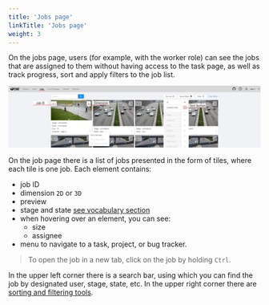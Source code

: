 ```yaml
---
title: 'Jobs page'
linkTitle: 'Jobs page'
weight: 3
---
```


On the jobs page, users (for example, with the worker role)
can see the jobs that are assigned to them without having access to the task page,
as well as track progress, sort and apply filters to the job list.

![](/images/image243_detrac.jpg)

On the job page there is a list of jobs presented in the form of tiles, where each tile is one job.
Each element contains:
- job ID
- dimension `2D` or `3D`
- preview
- stage and state [see vocabulary section](/docs/manual/basics/vocabulary)
- when hovering over an element, you can see:
  - size
  - assignee
- menu to navigate to a task, project, or bug tracker.

> To open the job in a new tab, click on the job by holding `Ctrl`.

In the upper left corner there is a search bar, using which you can find the job by designated user, stage, state, etc.
In the upper right corner there are
[sorting and filtering tools](/docs/manual/advanced/filter/#sort-and-filter-projects-tasks-and-jobs).
